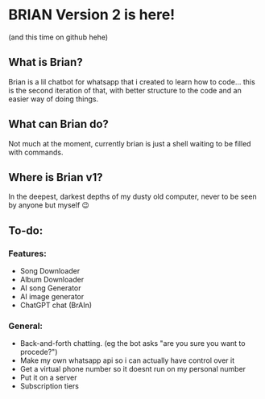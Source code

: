 # BRIAN Version 2 is here!
(and this time on github hehe)

## What is Brian?
Brian is a lil chatbot for whatsapp that i created to learn how to code... this is the second iteration of that, with better structure to the code and an easier way of doing things. 

## What can Brian do?
Not much at the moment, currently brian is just a shell waiting to be filled with commands.

## Where is Brian v1?
In the deepest, darkest depths of my dusty old computer, never to be seen by anyone but myself 😉

## To-do:
### Features:
 - Song Downloader
 - Album Downloader
 - AI song Generator
 - AI image generator
 - ChatGPT chat (BrAIn)
### General:
 - Back-and-forth chatting. (eg the bot asks "are you sure you want to procede?")
 - Make my own whatsapp api so i can actually have control over it
 - Get a virtual phone number so it doesnt run on my personal number
 - Put it on a server
 - Subscription tiers
